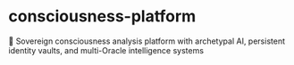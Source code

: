 # consciousness-platform
🔮 Sovereign consciousness analysis platform with archetypal AI, persistent identity vaults, and multi-Oracle intelligence systems
